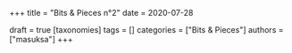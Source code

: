 +++
title = "Bits & Pieces n°2"
date = 2020-07-28

draft = true
[taxonomies]
tags = []
categories = ["Bits & Pieces"]
authors = ["masuksa"]
+++

